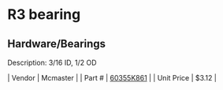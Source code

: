 # R3 bearing
## Hardware/Bearings
Description: 	3/16 ID, 1/2 OD 

| Vendor | Mcmaster | 
| Part # | [60355K861](http://www.mcmaster.com/) | 
| Unit Price | $3.12 | 

